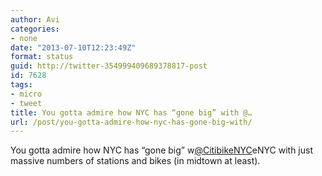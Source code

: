 ```yaml
---
author: Avi
categories:
- none
date: "2013-07-10T12:23:49Z"
format: status
guid: http://twitter-354999409689378817-post
id: 7628
tags:
- micro
- tweet
title: You gotta admire how NYC has “gone big” with @…
url: /post/you-gotta-admire-how-nyc-has-gone-big-with/
---
```

You gotta admire how NYC has “gone big” w[@CitibikeNYC](http://twitter.com/CitibikeNYC)eNYC with just massive numbers of stations and bikes (in midtown at least).